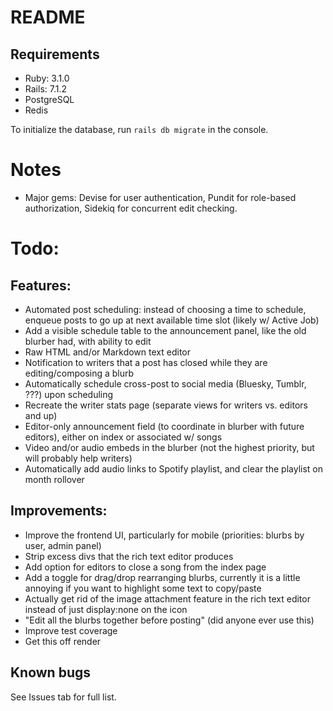 # README

## Requirements
- Ruby: 3.1.0
- Rails: 7.1.2
- PostgreSQL
- Redis

To initialize the database, run `rails db migrate` in the console.

# Notes

- Major gems: Devise for user authentication, Pundit for role-based authorization, Sidekiq for concurrent edit checking.

# Todo:

## Features:

- Automated post scheduling: instead of choosing a time to schedule, enqueue posts to go up at next available time slot (likely w/ Active Job)
- Add a visible schedule table to the announcement panel, like the old blurber had, with ability to edit
- Raw HTML and/or Markdown text editor
- Notification to writers that a post has closed while they are editing/composing a blurb
- Automatically schedule cross-post to social media (Bluesky, Tumblr, ???) upon scheduling
- Recreate the writer stats page (separate views for writers vs. editors and up)
- Editor-only announcement field (to coordinate in blurber with future editors), either on index or associated w/ songs
- Video and/or audio embeds in the blurber (not the highest priority, but will probably help writers)
- Automatically add audio links to Spotify playlist, and clear the playlist on month rollover

## Improvements:

- Improve the frontend UI, particularly for mobile (priorities: blurbs by user, admin panel)
- Strip excess divs that the rich text editor produces
- Add option for editors to close a song from the index page
- Add a toggle for drag/drop rearranging blurbs, currently it is a little annoying if you want to highlight some text to copy/paste
- Actually get rid of the image attachment feature in the rich text editor instead of just display:none on the icon
- "Edit all the blurbs together before posting" (did anyone ever use this)
- Improve test coverage
- Get this off render

## Known bugs

See Issues tab for full list.

